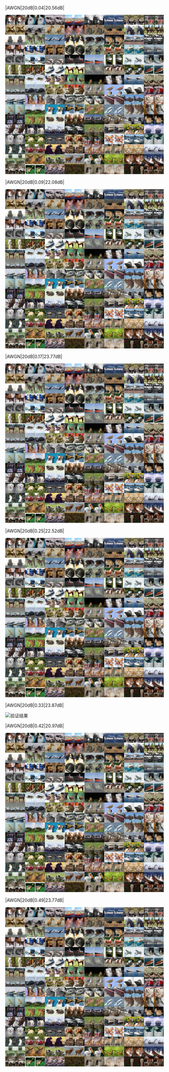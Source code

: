 
|AWGN|20dB|0.04|20.56dB|

![验证结果](resources/validation_awgn_snr20_c0.04_e2500.png)

|AWGN|20dB|0.09|22.08dB|

![验证结果](resources/validation_awgn_snr20_c0.09_e2500.png)

|AWGN|20dB|0.17|23.77dB|

![验证结果](resources/validation_awgn_snr20_c0.17_e2500.png)

|AWGN|20dB|0.25|22.52dB|

![验证结果](resources/validation_awgn_snr20_c0.25_e2500.png)

|AWGN|20dB|0.33|23.87dB|

![验证结果](resources/validation_snr20_c0.33_e2500.png)

|AWGN|20dB|0.42|20.97dB|

![验证结果](resources/validation_awgn_snr20_c0.42_e2500.png)

|AWGN|20dB|0.49|23.77dB|

![验证结果](resources/validation_awgn_snr20_c0.49_e2500.png)

          